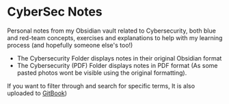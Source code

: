 # CyberSec Notes
Personal notes from my Obsidian vault related to Cybersecurity, both blue and red-team concepts, exercises and explanations to help with my learning process (and hopefully someone else's too!)

- The Cybersecurity Folder displays notes in their original Obsidian format
- The Cybersecurity (PDF) Folder displays notes in PDF format (As some pasted photos wont be visible using the original formatting).

If you want to filter through and search for specific terms, It is also uploaded to [GitBook](https://jesuss-organization-13.gitbook.io/cybersec-notes))
